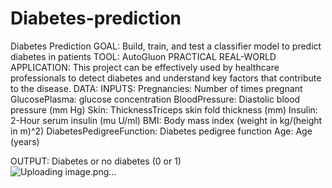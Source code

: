 # Diabetes-prediction
Diabetes Prediction 
GOAL: 
Build, train, and test a classifier model to predict diabetes in patients
TOOL: 
AutoGluon
PRACTICAL REAL-WORLD APPLICATION:
This project can be effectively used by healthcare professionals to detect diabetes and understand key factors that contribute to the disease.
DATA: 
INPUTS:
Pregnancies: Number of times pregnant
GlucosePlasma: glucose concentration
BloodPressure: Diastolic blood pressure (mm Hg)
Skin: ThicknessTriceps skin fold thickness (mm)
Insulin: 2-Hour serum insulin (mu U/ml)
BMI: Body mass index (weight in kg/(height in m)^2)
DiabetesPedigreeFunction: Diabetes pedigree function
Age: Age (years)

OUTPUT: 
Diabetes or no diabetes (0 or 1)  
![Uploading image.png…]()
